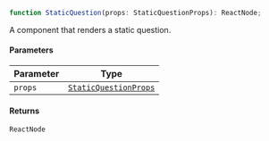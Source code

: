```ts
function StaticQuestion(props: StaticQuestionProps): ReactNode;
```

A component that renders a static question.

#### Parameters

| Parameter | Type                                            |
| --------- | ----------------------------------------------- |
| `props`   | [`StaticQuestionProps`](StaticQuestionProps.md) |

#### Returns

`ReactNode`
